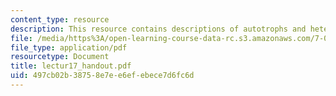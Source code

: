 ```yaml
---
content_type: resource
description: This resource contains descriptions of autotrophs and heterotrophs.
file: /media/https%3A/open-learning-course-data-rc.s3.amazonaws.com/7-014-introductory-biology-spring-2005/497cb02b38758e7ee6efebece7d6fc6d_lectur17_handout.pdf
file_type: application/pdf
resourcetype: Document
title: lectur17_handout.pdf
uid: 497cb02b-3875-8e7e-e6ef-ebece7d6fc6d
---
```

